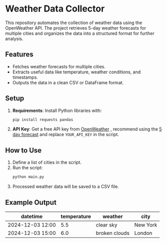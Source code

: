 # Weather Data Collector

This repository automates the collection of weather data using the OpenWeather API. 
The project retrieves 5-day weather forecasts for multiple cities and organizes the data into a structured format for further analysis.

## Features
- Fetches weather forecasts for multiple cities.
- Extracts useful data like temperature, weather conditions, and timestamps.
- Outputs the data in a clean CSV or DataFrame format.

## Setup
1. **Requirements**: Install Python libraries with:
   ```bash
   pip install requests pandas
   ```
2. **API Key**: Get a free API key from [OpenWeather](https://home.openweathermap.org/users/sign_up) ,  recommend using the [5 day forecast](https://openweathermap.org/forecast5) and replace `YOUR_API_KEY` in the script.

## How to Use
1. Define a list of cities in the script.
2. Run the script:
   ```bash
   python main.py
   ```
3. Processed weather data will be saved to a CSV file.

## Example Output
| datetime         | temperature | weather        | city      |
|------------------|-------------|----------------|-----------|
| 2024-12-03 12:00 | 5.5         | clear sky      | New York  |
| 2024-12-03 15:00 | 6.0         | broken clouds  | London    |


